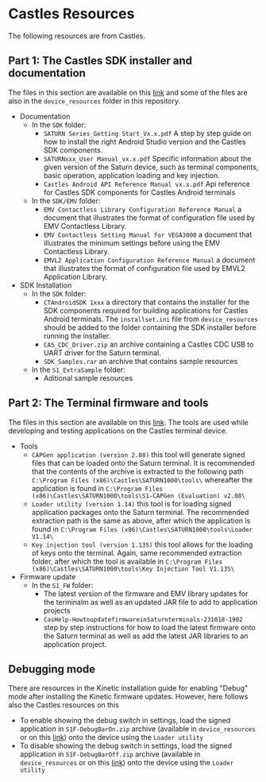 # Castles Resources

The following resources are from Castles.

## Part 1: The Castles SDK installer and documentation

The files in this section are available on this
[link](https://drive.google.com/file/d/1CYJTQzG2CFwRsNgj5nZh72ASbfAZqmrX/view?usp=sharing)
and some of the files are also in the `device_resources` folder in this 
repository.

- Documentation
    - In the `SDK` folder:
        - `SATURN Series_Getting Start_Vx.x.pdf` A step by step guide on how
        to install the right Android Studio version and the Castles SDK 
        components.
        - `SATURNxxx_User Manual_vx.x.pdf` Specific information about the given
        version of the Saturn device, such as terminal components, basic
        operation, application loading and key injection.
        - `Castles Android API Reference Manual vx.x.pdf` Api reference for
        Castles SDK components for Castles Android terminals
    - In the `SDK/EMV` folder:
        - `EMV Contactless Library Configuration Reference Manual` a document 
        that illustrates the format of configuration file used by EMV 
        Contactless Library.
        - `EMV Contactless Setting Manual for VEGA3000` a document that 
        illustrates the minimum settings before using the EMV Contactless 
        Library.
        - `EMVL2 Application Configuration Reference Manual` a document that 
        illustrates the format of configuration file used by EMVL2 Application 
        Library.
- SDK Installation
    - In the `SDK` folder:
        - `CTAndroidSDK 1xxx` a directory that contains the installer for the 
        SDK components required for building applications for Castles Android 
        terminals. The `installset.ini` file from `device_resources` should be
        added to the folder containing the SDK installer before running the
        installer.
        - `CAS_CDC_Driver.zip` an archive containing a Castles CDC USB to UART
        driver for the Saturn terminal.
        - `SDK_Samples.rar` an archive that contains sample resources
    - In the `S1_ExtraSample` folder:
        - Aditional sample resources

## Part 2: The Terminal firmware and tools

The files in this section are available on this
[link](https://drive.google.com/file/d/1CaA8eTCfMr3V6U-4gl6kEeeX3GOBw-yE/view?usp=sharing).
The tools are used while developing and testing applications on the Castles
terminal device.

- Tools
    - `CAPGen application (version 2.08)` this tool will generate signed files 
    that can be loaded onto the Saturn terminal. It is recommended that the
    contents of the archive is extracted to the following path
    `C:\Program Files (x86)\Castles\SATURN1000\tools\` whereafter the application
    is found in 
    `C:\Program Files (x86)\Castles\SATURN1000\tools\S1-CAPGen (Evaluation) v2.08\`
    - `Loader utility (version 1.14)` this tool is for loading signed 
    application packages onto the Saturn terminal. The recommended extraction
    path is the same as above, after which the application is found in
    `C:\Program Files (x86)\Castles\SATURN1000\tools\Loader V1.14\`
    - `Key injection tool (version 1.13S)` this tool allows for the loading of
    keys onto the terminal. Again, same recommended extraction folder, after
    which the tool is available in
    `C:\Program Files (x86)\Castles\SATURN1000\tools\Key Injection Tool V1.13S\`
- Firmware update
    - In the `S1_FW` folder:
        - The latest version of the firmware and EMV library updates for the 
        terminalm as well as an updated JAR file to add to application projects
        - `CasHelp-HowtoupdatefirmwareinSaturnterminals-231018-1902` step by
        step instructions for how to load the latest firmware onto the Saturn
        terminal as well as add the latest JAR libraries to an application
        project.

## Debugging mode

There are resources in the Kinetic installation guide for enabling "Debug" mode
after installing the Kinetic firmware updates. However, here follows also the
Castles resources on this

- To enable showing the debug switch in settings, load the signed application
in `S1F-DebugBarOn.zip` archive (available in `device_resources` or on this
[link](https://drive.google.com/file/d/1D3OJwxw6noIpplRNd_gJf-_LJTaKre19/view?usp=sharing))
onto the device using the `Loader utility`
- To disable showing the debug switch in settings, load the signed application
in `S1F-DebugBarOff.zip` archive (available in `device_resources` or on this
[link](https://drive.google.com/file/d/1D7Zfvc9sMg0-_VILASET50lqoBfNL-h3/view?usp=sharing))
onto the device using the `Loader utility`
